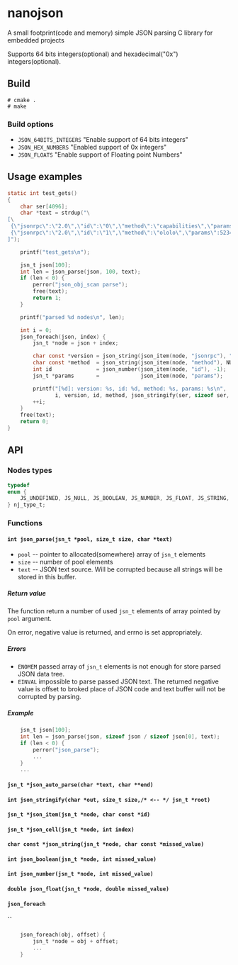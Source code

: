 # nanojson
A small footprint(code and memory) simple JSON parsing C library for embedded projects

Supports 64 bits integers(optional) and hexadecimal("0x") integers(optional).


## Build

```
# cmake .
# make
```


### Build options

* `JSON_64BITS_INTEGERS` "Enable support of 64 bits integers"
* `JSON_HEX_NUMBERS` "Enabled support of 0x integers"
* `JSON_FLOATS` "Enable support of Floating point Numbers"


## Usage examples

```c
static int test_gets()
{
	char ser[4096];
	char *text = strdup("\
[\
 {\"jsonrpc\":\"2.0\",\"id\":\"0\",\"method\":\"capabilities\",\"params\":{}},\
 {\"jsonrpc\":\"2.0\",\"id\":\"1\",\"method\":\"ololo\",\"params\":523424}\
]");

	printf("test_gets\n");

	jsn_t json[100];
	int len = json_parse(json, 100, text);
	if (len < 0) {
		perror("json_obj_scan parse");
		free(text);
		return 1;
	}

	printf("parsed %d nodes\n", len);

	int i = 0;
	json_foreach(json, index) {
		jsn_t *node = json + index;

		char const *version = json_string(json_item(node, "jsonrpc"), "0");
		char const *method  = json_string(json_item(node, "method"), NULL);
		int id              = json_number(json_item(node, "id"), -1);
		jsn_t *params       =             json_item(node, "params");

		printf("[%d]: version: %s, id: %d, method: %s, params: %s\n",
		       i, version, id, method, json_stringify(ser, sizeof ser, params));
		++i;
	}
	free(text);
	return 0;
}

```

## API

### Nodes types

```c
typedef
enum {
	JS_UNDEFINED, JS_NULL, JS_BOOLEAN, JS_NUMBER, JS_FLOAT, JS_STRING, JS_ARRAY, JS_OBJECT
} nj_type_t;
```


### Functions

#### `int json_parse(jsn_t *pool, size_t size, char *text)`

* `pool` -- pointer to allocated(somewhere) array of `jsn_t` elements
* `size` -- number of pool elements
* `text` -- JSON text source. Will be corrupted because all strings will be stored in this buffer.

##### Return value

The function return a number of used `jsn_t` elements of array pointed by `pool` argument.

On error, negative value is returned, and errno is set appropriately.

##### Errors

* `ENOMEM` passed array of `jsn_t` elements is not enough for store parsed JSON data tree.
* `EINVAL` impossible to parse passed JSON text. The returned negative value is offset to broked
place of JSON code and text buffer will not be corrupted by parsing.


##### Example
```c
	jsn_t json[100];
	int len = json_parse(json, sizeof json / sizeof json[0], text);
	if (len < 0) {
		perror("json_parse");
		...
	}
	...

```

#### `jsn_t *json_auto_parse(char *text, char **end)`

#### `int json_stringify(char *out, size_t size,/* <-- */ jsn_t *root)`


#### `jsn_t *json_item(jsn_t *node, char const *id)`
#### `jsn_t *json_cell(jsn_t *node, int index)`
#### `char const *json_string(jsn_t *node, char const *missed_value)`
#### `int json_boolean(jsn_t *node, int missed_value)`
#### `int json_number(jsn_t *node, int missed_value)`
#### `double json_float(jsn_t *node, double missed_value)`

#### `json_foreach`
#### ``

```c
	json_foreach(obj, offset) {
		jsn_t *node = obj + offset;
		...
	}
```

